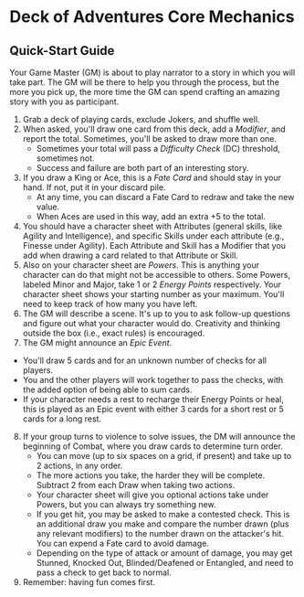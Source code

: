 # Deck of Adventures Core Mechanics

## Quick-Start Guide

Your Game Master (GM) is about to play narrator to a story in which you will take part. The GM will be there to help you through the process, but the more you pick up, the more time the GM can spend crafting an amazing story with you as participant.

1. Grab a deck of playing cards, exclude Jokers, and shuffle well.
2. When asked, you'll draw one card from this deck, add a *Modifier*, and report the total. Sometimes, you'll be asked to draw more than one.
   - Sometimes your total will pass a *Difficulty Check* (DC) threshold, sometimes not.
   - Success and failure are both part of an interesting story.
3. If you draw a King or Ace, this is a *Fate Card* and should stay in your hand. If not, put it in your discard pile.
   - At any time, you can discard a Fate Card to redraw and take the new value.
   - When Aces are used in this way, add an extra +5 to the total.
4. You should have a character sheet with Attributes (general skills, like Agility and Intelligence), and specific Skills under each attribute (e.g., Finesse under Agility). Each Attribute and Skill has a Modifier that you add when drawing a card related to that Attribute or Skill.
5. Also on your character sheet are *Powers*. This is anything your character can do that might not be accessible to others. Some Powers, labeled Minor and Major, take 1 or 2 *Energy Points* respectively. Your character sheet shows your starting number as your maximum. You'll need to keep track of how many you have left.
6. The GM will describe a scene. It's up to you to ask follow-up questions and figure out what your character would do. Creativity and thinking outside the box (i.e., exact rules) is encouraged.
7. The GM might announce an *Epic Event*.
  - You'll draw 5 cards and for an unknown number of checks for all players.
  - You and the other players will work together to pass the checks, with the added option of being able to sum cards.
  - If your character needs a rest to recharge their Energy Points or heal, this is played as an Epic event with either 3 cards for a short rest or 5 cards for a long rest.
8. If your group turns to violence to solve issues, the DM will announce the beginning of Combat, where you draw cards to determine turn order.
   - You can move (up to six spaces on a grid, if present) and take up to 2 actions, in any order.
   - The more actions you take, the harder they will be complete. Subtract 2 from each Draw when taking two actions.
   - Your character sheet will give you optional actions take under Powers, but you can always try something new.
   - If you get hit, you may be asked to make a contested check. This is an additional draw you make and compare the number drawn (plus any relevant modifiers) to the number drawn on the attacker's hit. You can expend a Fate card to avoid damage.
   - Depending on the type of attack or amount of damage, you may get Stunned, Knocked Out, Blinded/Deafened or Entangled, and need to pass a check to get back to normal.
9. Remember: having fun comes first.
